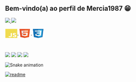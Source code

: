 ## Bem-vindo(a) ao perfil de Mercia1987 😁

 <div>
   <a href="https://github.com/Mercia1987">
   <img height="180em" src="https://github-readme-stats.vercel.app/api?username=Mercia1987&show_icons=true&theme=tokyonight&include_all_commits=true&count_private=true"/>
   <img height="180em" src="https://github-readme-stats.vercel.app/api/top-langs/?username=Mercia1987&layout=compact&langs_count=6&theme=tokyonight"/>
</div>
    
<div style="display: inline_block"><br>
  <img align="center" alt="Js" height="30" width="40" src="https://raw.githubusercontent.com/devicons/devicon/master/icons/javascript/javascript-plain.svg">
  <img align="center" alt="HTML" height="30" width="40" src="https://raw.githubusercontent.com/devicons/devicon/master/icons/html5/html5-original.svg">
  <img align="center" alt="CSS" height="30" width="40" src="https://raw.githubusercontent.com/devicons/devicon/master/icons/css3/css3-original.svg">
</div>
 
<br>
 
##
<div> 
 
  <a href="https://instagram.com/mercia.souza.794" target="_blank"><img src="https://img.shields.io/badge/-Instagram-%23E4405F?style=for-the-badge&logo=instagram&logoColor=white" target="_blank"></a>
 <a href="https://discord.gg/mercia_souza" target="_blank"><img src="https://img.shields.io/badge/Discord-7289DA?style=for-the-badge&logo=discord&logoColor=white" target="_blank"></a> 
  <a href = "mell.souza87@gmail.com"><img src="https://img.shields.io/badge/-Gmail-%23333?style=for-the-badge&logo=gmail&logoColor=white" target="_blank"></a>
  <a href="https://www.linkedin.com/in/mércia-souza-311266231" target="_blank"><img src="https://img.shields.io/badge/-LinkedIn-%230077B5?style=for-the-badge&logo=linkedin&logoColor=white" target="_blank"></a>

 </div>

![Snake animation](https://github.com/Mercia1987/Mercia1987/blob/output/github-contribution-grid-snake.svg)

[![readme](https://github-readme-stats.vercel.app/api/pin/?username=Mercia1987&repo=Mercia1987&theme=react)](https://github.com/Mercia1987/Mercia1987)

